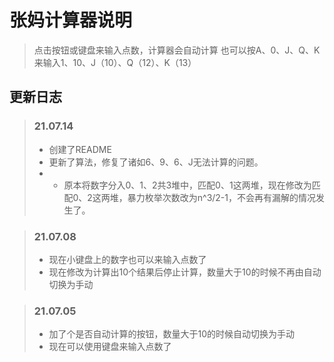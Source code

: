 # 张妈计算器说明
> 点击按钮或键盘来输入点数，计算器会自动计算
> 也可以按A、0、J、Q、K来输入1、10、J（10）、Q（12）、K（13）

## 更新日志
> ### 21.07.14
> + 创建了README
> + 更新了算法，修复了诸如6、9、6、J无法计算的问题。
> + + 原本将数字分入0、1、2共3堆中，匹配0、1这两堆，现在修改为匹配0、2这两堆，暴力枚举次数改为n^3/2-1，不会再有漏解的情况发生了。

> ### 21.07.08
> + 现在小键盘上的数字也可以来输入点数了
> + 现在修改为计算出10个结果后停止计算，数量大于10的时候不再由自动切换为手动

> ### 21.07.05
> + 加了个是否自动计算的按钮，数量大于10的时候自动切换为手动
> + 现在可以使用键盘来输入点数了
